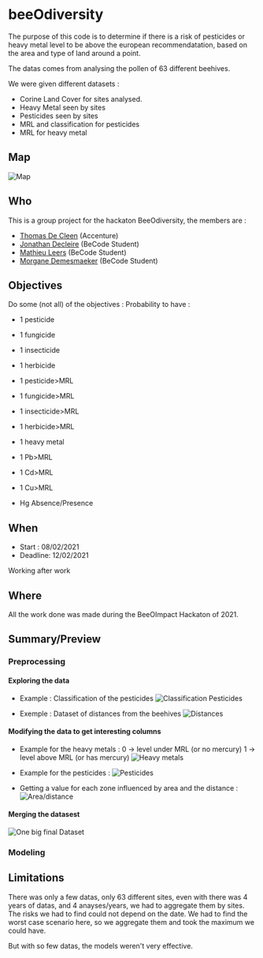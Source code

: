 # beeOdiversity

The purpose of this code is to determine if there is a risk of pesticides or heavy metal level to be above the european recommendatation, based on the area and type of land around a point.

The datas comes from analysing the pollen of 63 different beehives.

We were given different datasets :
- Corine Land Cover for sites analysed.
- Heavy Metal seen by sites
- Pesticides seen by sites
- MRL and classification for pesticides
- MRL for heavy metal


## Map

![Map](https://github.com/Demesmaeker/beeOdiversit/blob/main/preview/Plan.svg)


## Who
This is a group project for the hackaton BeeOdiversity, the members are :
- [Thomas De Cleen](https://github.com/ThomasDeCleen) (Accenture)
- [Jonathan Decleire](https://github.com/JonathanDecleire) (BeCode Student)
- [Mathieu Leers](https://github.com/leersmathieu) (BeCode Student)
- [Morgane Demesmaeker](https://github.com/Demesmaeker) (BeCode Student)


## Objectives
Do some (not all) of the objectives :
Probability to have :

- 1 pesticide
- 1 fungicide
- 1 insecticide
- 1 herbicide

- 1 pesticide>MRL
- 1 fungicide>MRL
- 1 insecticide>MRL
- 1 herbicide>MRL

- 1 heavy metal
- 1 Pb>MRL
- 1 Cd>MRL
- 1 Cu>MRL

- Hg Absence/Presence


## When
- Start : 08/02/2021
- Deadline: 12/02/2021

Working after work


## Where
All the work done was made during the BeeOImpact Hackaton of 2021.


## Summary/Preview

### Preprocessing

#### Exploring the data
- Example : Classification of the pesticides
![Classification Pesticides](https://github.com/Demesmaeker/beeOdiversit/blob/main/preview/classe_pesti.svg)

- Exemple : Dataset of distances from the beehives
![Distances](https://github.com/Demesmaeker/beeOdiversit/blob/main/preview/distances.svg)


#### Modifying the data to get interesting columns


- Example for the heavy metals :
0 -> level under MRL (or no mercury)
1 -> level above MRL (or has mercury)
![Heavy metals](https://github.com/Demesmaeker/beeOdiversit/blob/main/preview/group_hm.svg)

- Example for the pesticides :
![Pesticides](https://github.com/Demesmaeker/beeOdiversit/blob/main/preview/group_pesti.svg)

- Getting a value for each zone influenced by area and the distance :
![Area/distance](https://github.com/Demesmaeker/beeOdiversit/blob/main/preview/area_distance.svg)


#### Merging the datasest

![One big final Dataset](https://github.com/Demesmaeker/beeOdiversit/blob/main/preview/merged_all.svg)


### Modeling


## Limitations

There was only a few datas, only 63 different sites, even with there was 4 years of datas, and 4 anayses/years, we had to aggregate them by sites. The risks we had to find could not depend on the date. We had to find the worst case scenario here, so we aggregate them and took the maximum we could have.

But with so few datas, the models weren't very effective.
